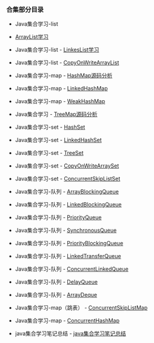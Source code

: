 ### 合集部分目录 
   - Java集合学习-list
   - [ArrayList学习](https://github.com/mood321/JavaDemo/blob/master/src/main/resources/note/conllection/ArrayList学习.md)
   - Java集合学习-list
                 - [LinkesList学习](https://github.com/mood321/JavaDemo/blob/master/src/main/resources/note/conllection/LinkedList源码学习.md)
                             
   - Java集合学习-list
         - [CopyOnWriteArrayList](https://github.com/mood321/JavaDemo/blob/master/src/main/resources/note/conllection/CopyOnWriteArrayList.md)
                  
   - Java集合学习-map
         - [HashMap源码分析](https://github.com/mood321/JavaDemo/blob/master/src/main/resources/note/conllection/HashMap源码分析.md)
   - Java集合学习-map
         - [LinkedHashMap](https://github.com/mood321/JavaDemo/blob/master/src/main/resources/note/conllection/LinkedHashMap.md)
   - Java集合学习-map
         - [WeakHashMap](https://github.com/mood321/JavaDemo/blob/master/src/main/resources/note/conllection/WeakHashMap.md)
   - Java集合学习
         - [TreeMap源码分析](https://github.com/mood321/JavaDemo/blob/master/src/main/resources/note/conllection/TreeMap源码分析.md)
   - Java集合学习-set
         - [HashSet](https://github.com/mood321/JavaDemo/blob/master/src/main/resources/note/conllection/HashSet.md)
   - Java集合学习-set
         - [LinkedHashSet](https://github.com/mood321/JavaDemo/blob/master/src/main/resources/note/conllection/LinkedHashSet.md)
   - Java集合学习-set
         - [TreeSet](https://github.com/mood321/JavaDemo/blob/master/src/main/resources/note/conllection/TreeSet.md)
   - Java集合学习-set
         - [CopyOnWriteArraySet](https://github.com/mood321/JavaDemo/blob/master/src/main/resources/note/conllection/CopyOnWriteArraySet.md)
   - Java集合学习-set
         - [ConcurrentSkipListSet](https://github.com/mood321/JavaDemo/blob/master/src/main/resources/note/conllection/ConcurrentSkipListSet.md)
   - Java集合学习-队列
         - [ArrayBlockingQueue](https://github.com/mood321/JavaDemo/blob/master/src/main/resources/note/conllection/queue/ArrayBlockingQueue.md)
   - Java集合学习-队列
         - [LinkedBlockingQueue](https://github.com/mood321/JavaDemo/blob/master/src/main/resources/note/conllection/queue/LinkedBlockingQueue.md)
   - Java集合学习-队列
         - [PriorityQueue](https://github.com/mood321/JavaDemo/blob/master/src/main/resources/note/conllection/queue/PriorityQueue.md)
   - Java集合学习-队列
         - [SynchronousQueue](https://github.com/mood321/JavaDemo/blob/master/src/main/resources/note/conllection/queue/SynchronousQueue.md)
   - Java集合学习-队列
         - [PriorityBlockingQueue](https://github.com/mood321/JavaDemo/blob/master/src/main/resources/note/conllection/queue/PriorityBlockingQueue.md)
   - Java集合学习-队列
         - [LinkedTransferQueue](https://github.com/mood321/JavaDemo/blob/master/src/main/resources/note/conllection/queue/LinkedTransferQueue.md)
   - Java集合学习-队列
         - [ConcurrentLinkedQueue](https://github.com/mood321/JavaDemo/blob/master/src/main/resources/note/conllection/queue/ConcurrentLinkedQueue.md)
   - Java集合学习-队列
         - [DelayQueue](https://github.com/mood321/JavaDemo/blob/master/src/main/resources/note/conllection/queue/DelayQueue.md)
   - Java集合学习-队列
         - [ArrayDeque](https://github.com/mood321/JavaDemo/blob/master/src/main/resources/note/conllection/queue/ArrayDeque.md)
   - Java集合学习-map（跳表）
         - [ConcurrentSkipListMap](https://github.com/mood321/JavaDemo/blob/master/src/main/resources/note/conllection/ConcurrentSkipListMap.md)
   - Java集合学习-map
         - [ConcurrentHashMap](https://github.com/mood321/JavaDemo/blob/master/src/main/resources/note/conllection/ConcurrentHashMap.md)
   - java集合学习笔记总结
         - [java集合学习笔记总结](https://github.com/mood321/JavaDemo/blob/master/src/main/resources/note/conllection/java集合学习笔记总结.md)
             